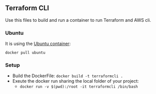 ## Terraform CLI

  Use this files to build and run a container to run Terraform and AWS cli.

### Ubuntu
  It is using the [Ubuntu container](https://hub.docker.com/_/ubuntu/):

  ```
  docker pull ubuntu
  ```

### Setup
  - Build the DockerFile: `docker build -t terraformcli .`
  - Exeute the docker run sharing the local folder of your project:
    -  `docker run -v $(pwd):/root -it terraformcli /bin/bash`